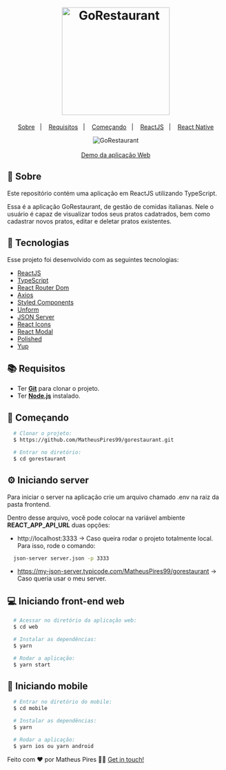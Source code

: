 <h1 align="center">
    <img alt="GoRestaurant" src="https://ik.imagekit.io/hwyksvj4iv/gorestaurant_soSmYKHra.svg" width="250px" />
</h1>

<p align="center">
  <a href="#page_with_curl-sobre">Sobre</a>&nbsp;&nbsp;&nbsp;|&nbsp;&nbsp;&nbsp;
  <a href="#books-requisitos">Requisitos</a>&nbsp;&nbsp;&nbsp;|&nbsp;&nbsp;&nbsp;
  <a href="#rocket-começando">Começando</a>&nbsp;&nbsp;&nbsp;|&nbsp;&nbsp;&nbsp;
  <a href="#computer-iniciando-front-end">ReactJS</a>&nbsp;&nbsp;&nbsp;|&nbsp;&nbsp;&nbsp;
  <a href="#iphone-iniciando-mobile">React Native</a>
</>

<p align="center">
  <img alt="GoRestaurant" src="https://res.cloudinary.com/matheuspires/image/upload/v1591148018/gorestaurant_qczwwa.gif" />
  <br />
  <br />
  <a href="https://gorestaurant.netlify.app">Demo da aplicação Web</a>
</p>

## :page_with_curl: Sobre
Este repositório contém uma aplicação em ReactJS utilizando TypeScript.

Essa é a aplicação GoRestaurant, de gestão de comidas italianas. Nele o usuário é capaz de visualizar todos seus pratos cadatrados, bem como cadastrar novos pratos, editar e deletar pratos existentes.

## :hammer: Tecnologias
Esse projeto foi desenvolvido com as seguintes tecnologias:

- [ReactJS](https://reactjs.org/)
- [TypeScript](https://www.typescriptlang.org/)
- [React Router Dom](https://reacttraining.com/react-router/web/guides/quick-start)
- [Axios](https://github.com/axios/axios)
- [Styled Components](https://styled-components.com/)
- [Unform](https://unform.dev/)
- [JSON Server](https://github.com/typicode/json-server)
- [React Icons](https://www.npmjs.com/package/react-icons)
- [React Modal](https://www.npmjs.com/package/react-modal)
- [Polished](https://www.npmjs.com/package/polished)
- [Yup](https://github.com/jquense/yup)

## :books: Requisitos
- Ter [**Git**](https://git-scm.com/) para clonar o projeto.
- Ter [**Node.js**](https://nodejs.org/en/) instalado.

## :rocket: Começando
``` bash
  # Clonar o projeto:
  $ https://github.com/MatheusPires99/gorestaurant.git

  # Entrar no diretório:
  $ cd gorestaurant
```

## :gear: Iniciando server
  Para iniciar o server na aplicação crie um arquivo chamado .env na raiz da pasta frontend.

  Dentro desse arquivo, você pode colocar na variável ambiente **REACT_APP_API_URL** duas opções:

  - http://localhost:3333 -> Caso queira rodar o projeto totalmente local. Para isso, rode o comando: 
  ```bash 
    json-server server.json -p 3333
  ````
  - https://my-json-server.typicode.com/MatheusPires99/gorestaurant -> Caso queria usar o meu server.

## :computer: Iniciando front-end web
```bash
  # Acessar no diretório da aplicação web:
  $ cd web

  # Instalar as dependências:
  $ yarn

  # Rodar a aplicação:
  $ yarn start
```

## :iphone: Iniciando mobile
```bash
  # Entrar no diretório do mobile:
  $ cd mobile

  # Instalar as dependências:
  $ yarn

  # Rodar a aplicação:
  $ yarn ios ou yarn android 
```

Feito com ❤️ por Matheus Pires 👋🏻 [Get in touch!](https://github.com/MatheusPires99)
